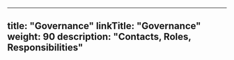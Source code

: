 
---
title: "Governance"
linkTitle: "Governance"
weight: 90
description: "Contacts, Roles, Responsibilities"
---
